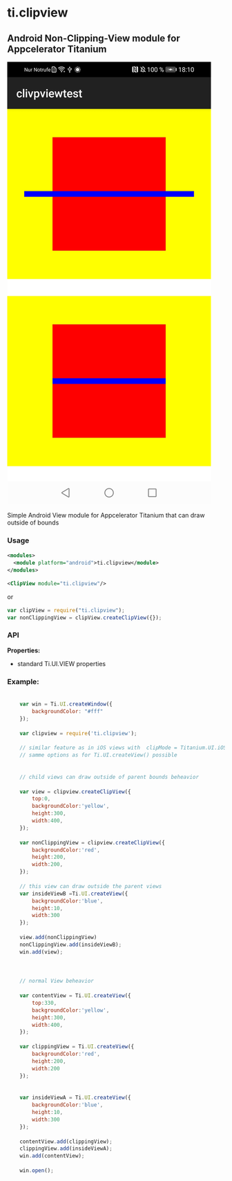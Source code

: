 # ti.clipview
## Android Non-Clipping-View module for Appcelerator Titanium



<img src="screenshot.jpg"/><br/>

Simple Android View module for Appcelerator Titanium that can draw outside of bounds

### Usage

```xml
<modules>
  <module platform="android">ti.clipview</module>
</modules>
```

```xml
<ClipView module="ti.clipview"/>
```
or
```javascript
var clipView = require("ti.clipview");
var nonClippingView = clipView.createClipView({});
```

### API

<b>Properties:</b>
* standard Ti.UI.VIEW properties

### Example:

```javascript

    var win = Ti.UI.createWindow({
        backgroundColor: "#fff"
    });

    var clipview = require('ti.clipview');

    // similar feature as in iOS views with  clipMode = Titanium.UI.iOS.CLIP_MODE_DISABLED
    // samme options as for Ti.UI.createView() possible


    // child views can draw outside of parent bounds beheavior

    var view = clipview.createClipView({
        top:0,
        backgroundColor:'yellow',
        height:300,
        width:400,
    });

    var nonClippingView = clipview.createClipView({
        backgroundColor:'red',
        height:200,
        width:200,
    });

    // this view can draw outside the parent views
    var insideViewB =Ti.UI.createView({
        backgroundColor:'blue',
        height:10,
        width:300
    });

    view.add(nonClippingView)
    nonClippingView.add(insideViewB);
    win.add(view);



    // normal View beheavior

    var contentView = Ti.UI.createView({
        top:330,
        backgroundColor:'yellow',
        height:300,
        width:400,
    });

    var clippingView = Ti.UI.createView({
        backgroundColor:'red',
        height:200,
        width:200
    });


    var insideViewA = Ti.UI.createView({
        backgroundColor:'blue',
        height:10,
        width:300
    });

    contentView.add(clippingView);
    clippingView.add(insideViewA);
    win.add(contentView);

    win.open();
```
